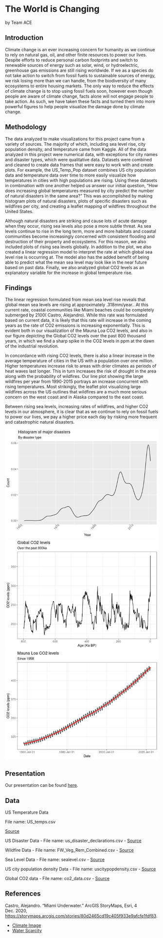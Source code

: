 The World is Changing
================
by Team ACE

## Introduction

Climate change is an ever increasing concern for humanity as we continue
to rely on natural gas, oil, and other finite resources to power our
lives. Despite efforts to reduce personal carbon footprints and switch
to renewable sources of energy such as solar, wind, or hydroelectric,
greenhouse gas emissions are still rising worldwide. If we as a species
do not take action to switch from fossil fuels to sustainable sources of
energy, we risk losing more than we can handle, from the biodiversity of
many ecosystems to entire housing markets. The only way to reduce the
effects of climate change is to stop using fossil fuels soon, however
even though people are aware of climate change, facts alone will not
engage people to take action. As such, we have taken these facts and
turned them into more powerful figures to help people visualize the
damage done by climate change.

## Methodology

The data analyzed to make visualizations for this project came from a
variety of sources. The majority of which, including sea level rise,
city population density, and temperature came from Kaggle. All of the
data analyzed in this project were numerical data, with exceptions for
city names and disaster types, which were qualitative data. Datasets
were combined and cleaned to create data frames that were easy to work
with and create plots. For example, the US_Temp_Pop dataset combines US
city population data and temperature data over time to more easily
visualize how temperatures in cities with high populations are rising.
Using these datasets in combination with one another helped us answer
our initial question, “How does increasing global temperatures measured
by city predict the number of natural disasters in the same area?” This
was accomplished by making histogram plots of natural disasters, plots
of specific disasters such as wildfires per city, and creating a leaflet
mapping of wildfires throughout the United States.

Although natural disasters are striking and cause lots of acute damage
when they occur, rising sea levels also pose a more subtle threat. As
sea levels continue to rise in the long term, more and more habitats and
coastal communities become increasingly concerned with consistent
flooding and destruction of their property and ecosystems. For this
reason, we also included plots of rising sea levels globally. In
addition to the plot, we also created a linear regression model to
interpret the rate at which global sea level rise is occurring at. The
model also has the added benefit of being able to predict what the mean
sea level may look like in the near future based on past data. Finally,
we also analyzed global CO2 levels as an explanatory variable for the
increase in global temperature rise.

## Findings

The linear regression formulated from mean sea level rise reveals that
global mean sea levels are rising at approximately .318mm/year.. At this
current rate, coastal communities like Miami beaches could be completely
submerged by 2100( Castro, Alejandro). While this rate was formulated
based on current data, it is likely that this rate will increase in the
coming years as the rate of CO2 emissions is increasing exponentially.
This is evident both in our visualization of the Mauna Loa CO2 levels,
and also in our figure depicting the Global CO2 levels over the past 800
thousand years, in which we find a sharp spike in the CO2 levels in ppm
at the dawn of the industrial revolution.

In concordance with rising CO2 levels, there is also a linear increase
in the average temperature of cities in the US with a population over
one million. Higher temperatures increase risk to areas with drier
climates as periods of heat waves last longer. This in turn increases
the risk of drought in the area along with the probability of wildfires.
Our line plot showing the large wildfires per year from 1990-2015
portrays an increase concurrent with rising temperatures. Most
strikingly, the leaflet plot visualizing large wildfires across the US
outlines that wildfires are a much more serious concern on the west
coast and in Alaska compared to the east coast.

Between rising sea levels, increasing rates of wildfires, and higher CO2
levels in our atmosphere, it is clear that as we continue to rely on
fossil fuels to power our lives, we pay a higher price each day by
risking more frequent and catastrophic natural disasters.

<img src="README_files/figure-gfm/unnamed-chunk-1-1.png" title="Density plot of natural disasters. Shows increase from 1950 to present" alt="Density plot of natural disasters. Shows increase from 1950 to present"  />

<img src="README_files/figure-gfm/global_co2-1.png" title="Global CO2 levels (ppm) of last 800 thousand years from ice cores. Big spike at onset of industrial revolution and still rising today." alt="Global CO2 levels (ppm) of last 800 thousand years from ice cores. Big spike at onset of industrial revolution and still rising today."  />

<img src="README_files/figure-gfm/recent_co2-1.png" title="Mauna Loa CO2 levels (ppm) of last 60 years. Shows seasonal variability and distinct exponential increase." alt="Mauna Loa CO2 levels (ppm) of last 60 years. Shows seasonal variability and distinct exponential increase."  />

## Presentation

Our presentation can be found [here](presentation/presentation.html).

## Data

<!-- Include a citation for your data here. -->
<!-- See http://libraryguides.vu.edu.au/c.php?g=386501&p=4347840 for guidance on proper citation for datasets. -->
<!-- If you got your data off the web, make sure to note the retrieval date. -->

US Temperature Data

File name: US_temps.csv

[Source](https://www.kaggle.com/berkeleyearth/climate-change-earth-surface-temperature-data)

US Disaster Data - File name: us_disaster_declarations.csv -
[Source](https://www.kaggle.com/headsortails/us-natural-disaster-declarations/version/72)

Wildfire Data - File name: FW_Veg_Rem_Combined.csv -
[Source](https://www.kaggle.com/capcloudcoder/us-wildfire-data-plus-other-attributes)

Sea Level Data - File name: sealevel.csv -
[Source](https://www.kaggle.com/kkhandekar/global-sea-level-1993-2021)

US city population density Data - File name: uscitypopdensity.csv -
[Source](https://www.kaggle.com/mmcgurr/us-city-population-densities)

Global CO2 data - File name: co2_data.csv -
[Source](https://keelingcurve.ucsd.edu/permissions-and-data-sources/)

## References

Castro, Alejandro. “Miami Underwater.” ArcGIS StoryMaps, Esri, 4
Dec. 2020,
<https://storymaps.arcgis.com/stories/80d2465cd19c405f933e9afcfe1fdf83>.

-   [Climate
    Image](https://climate.nasa.gov/solutions/adaptation-mitigation/)
-   [Water
    Scarcity](https://www.worldwildlife.org/threats/water-scarcity)
